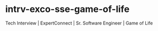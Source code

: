 # intrv-exco-sse-game-of-life
Tech Interview | ExpertConnect | Sr. Software Engineer | Game of Life
